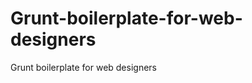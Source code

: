 Grunt-boilerplate-for-web-designers
===================================

Grunt boilerplate for web designers
